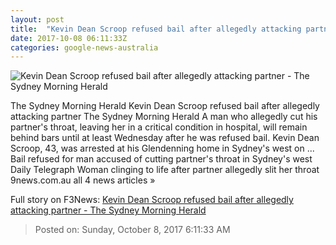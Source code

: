 ```yaml
---
layout: post
title:  "Kevin Dean Scroop refused bail after allegedly attacking partner - The Sydney Morning Herald"
date: 2017-10-08 06:11:33Z
categories: google-news-australia
---
```


![Kevin Dean Scroop refused bail after allegedly attacking partner - The Sydney Morning Herald](http://www.smh.com.au/content/dam/images/g/y/w/n/1/e/image.related.articleLeadwide.620x349.gywkao.png/1507443016084.jpg)

The Sydney Morning Herald Kevin Dean Scroop refused bail after allegedly attacking partner The Sydney Morning Herald A man who allegedly cut his partner's throat, leaving her in a critical condition in hospital, will remain behind bars until at least Wednesday after he was refused bail. Kevin Dean Scroop, 43, was arrested at his Glendenning home in Sydney's west on ... Bail refused for man accused of cutting partner's throat in Sydney's west Daily Telegraph Woman clinging to life after partner allegedly slit her throat 9news.com.au all 4 news articles »


Full story on F3News: [Kevin Dean Scroop refused bail after allegedly attacking partner - The Sydney Morning Herald](http://www.f3nws.com/n/HESqWD)

> Posted on: Sunday, October 8, 2017 6:11:33 AM
